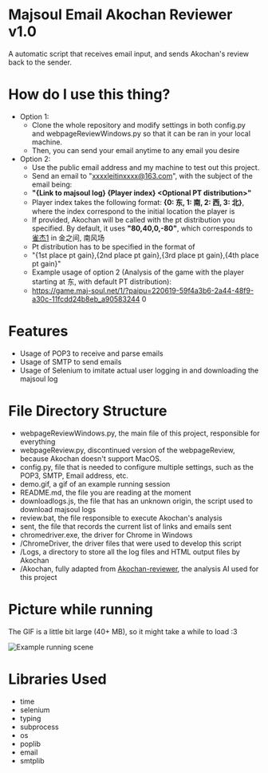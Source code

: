 # Majsoul Email Akochan Reviewer v1.0

A automatic script that receives email input, and sends Akochan's review back to the sender.

# How do I use this thing?

- Option 1: 
  - Clone the whole repository and modify settings in both config.py and webpageReviewWindows.py so that it can be ran in your local machine. 
  - Then, you can send your email anytime to any email you desire
- Option 2:
  - Use the public email address and my machine to test out this project.
  - Send an email to "xxxxleitinxxxx@163.com", with the subject of the email being:
  - **"{Link to majsoul log} {Player index} \<Optional PT distribution\>"**
  - Player index takes the following format: **{0: 东, 1: 南, 2: 西, 3: 北}**, where the index correspond to the initial location the player is
  - If provided, Akochan will be called with the pt distribution you specified. By default, it uses **"80,40,0,-80"**, which corresponds to [雀杰1](https://www.zhihu.com/question/474080670) in 金之间, 南风场
  - Pt distribution has to be specified in the format of 
  - "{1st place pt gain},{2nd place pt gain},{3rd place pt gain},{4th place pt gain}"
  - Example usage of option 2 (Analysis of the game with the player starting at 东, with default PT distribution): 
  - https://game.maj-soul.net/1/?paipu=220619-59f4a3b6-2a44-48f9-a30c-11fcdd24b8eb_a90583244 0

# Features

- Usage of POP3 to receive and parse emails
- Usage of SMTP to send emails
- Usage of Selenium to imitate actual user logging in and downloading the majsoul log

# File Directory Structure

- webpageReviewWindows.py, the main file of this project, responsible for everything
- webpageReview.py, discontinued version of the webpageReview, because Akochan doesn't support MacOS. 
- config.py, file that is needed to configure multiple settings, such as the POP3, SMTP, Email address, etc. 
- demo.gif, a gif of an example running session
- README.md, the file you are reading at the moment
- downloadlogs.js, the file that has an unknown origin, the script used to download majsoul logs
- review.bat, the file responsible to execute Akochan's analysis
- sent, the file that records the current list of links and emails sent
- chromedriver.exe, the driver for Chrome in Windows
- /ChromeDriver, the driver files that were used to develop this script
- /Logs, a directory to store all the log files and HTML output files by Akochan
- /Akochan, fully adapted from [Akochan-reviewer](https://github.com/Equim-chan/mjai-reviewer), the analysis AI used for this project

# Picture while running

The GIF is a little bit large (40+ MB), so it might take a while to load :3

![Example running scene](https://github.com/Lei-Tin/majsoul-email-reviewer/blob/e8af5199e2bbc12f19a2a3bd2cf9e7ba6cde4061/demo.gif)

# Libraries Used

- time
- selenium
- typing
- subprocess
- os
- poplib
- email
- smtplib
